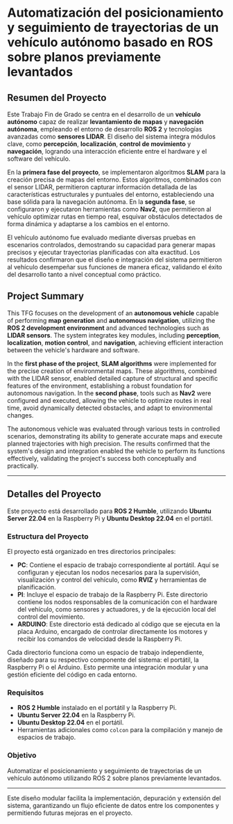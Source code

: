 # Automatización del posicionamiento y seguimiento de trayectorias de un vehículo autónomo basado en ROS sobre planos previamente levantados

## Resumen del Proyecto

Este Trabajo Fin de Grado se centra en el desarrollo de un **vehículo autónomo** capaz de realizar **levantamiento de mapas** y **navegación autónoma**, empleando el entorno de desarrollo **ROS 2** y tecnologías avanzadas como **sensores LIDAR**. El diseño del sistema integra módulos clave, como **percepción**, **localización**, **control de movimiento** y **navegación**, logrando una interacción eficiente entre el hardware y el software del vehículo.

En la **primera fase del proyecto**, se implementaron algoritmos **SLAM** para la creación precisa de mapas del entorno. Estos algoritmos, combinados con el sensor LIDAR, permitieron capturar información detallada de las características estructurales y puntuales del entorno, estableciendo una base sólida para la navegación autónoma. En la **segunda fase**, se configuraron y ejecutaron herramientas como **Nav2**, que permitieron al vehículo optimizar rutas en tiempo real, esquivar obstáculos detectados de forma dinámica y adaptarse a los cambios en el entorno.

El vehículo autónomo fue evaluado mediante diversas pruebas en escenarios controlados, demostrando su capacidad para generar mapas precisos y ejecutar trayectorias planificadas con alta exactitud. Los resultados confirmaron que el diseño e integración del sistema permitieron al vehículo desempeñar sus funciones de manera eficaz, validando el éxito del desarrollo tanto a nivel conceptual como práctico.

## Project Summary

This TFG focuses on the development of an **autonomous vehicle** capable of performing **map generation** and **autonomous navigation**, utilizing the **ROS 2 development environment** and advanced technologies such as **LIDAR sensors**. The system integrates key modules, including **perception**, **localization**, **motion control**, and **navigation**, achieving efficient interaction between the vehicle's hardware and software.

In the **first phase of the project**, **SLAM algorithms** were implemented for the precise creation of environmental maps. These algorithms, combined with the LIDAR sensor, enabled detailed capture of structural and specific features of the environment, establishing a robust foundation for autonomous navigation. In the **second phase**, tools such as **Nav2** were configured and executed, allowing the vehicle to optimize routes in real time, avoid dynamically detected obstacles, and adapt to environmental changes.

The autonomous vehicle was evaluated through various tests in controlled scenarios, demonstrating its ability to generate accurate maps and execute planned trajectories with high precision. The results confirmed that the system's design and integration enabled the vehicle to perform its functions effectively, validating the project's success both conceptually and practically.

---

## Detalles del Proyecto

Este proyecto está desarrollado para **ROS 2 Humble**, utilizando **Ubuntu Server 22.04** en la Raspberry Pi y **Ubuntu Desktop 22.04** en el portátil.

### Estructura del Proyecto

El proyecto está organizado en tres directorios principales:

- **PC**: Contiene el espacio de trabajo correspondiente al portátil. Aquí se configuran y ejecutan los nodos necesarios para la supervisión, visualización y control del vehículo, como **RVIZ** y herramientas de planificación.
- **PI**: Incluye el espacio de trabajo de la Raspberry Pi. Este directorio contiene los nodos responsables de la comunicación con el hardware del vehículo, como sensores y actuadores, y de la ejecución local del control del movimiento.
- **ARDUINO**: Este directorio está dedicado al código que se ejecuta en la placa Arduino, encargado de controlar directamente los motores y recibir los comandos de velocidad desde la Raspberry Pi.

Cada directorio funciona como un espacio de trabajo independiente, diseñado para su respectivo componente del sistema: el portátil, la Raspberry Pi o el Arduino. Esto permite una integración modular y una gestión eficiente del código en cada entorno.

### Requisitos

- **ROS 2 Humble** instalado en el portátil y la Raspberry Pi.
- **Ubuntu Server 22.04** en la Raspberry Pi.
- **Ubuntu Desktop 22.04** en el portátil.
- Herramientas adicionales como `colcon` para la compilación y manejo de espacios de trabajo.

### Objetivo

Automatizar el posicionamiento y seguimiento de trayectorias de un vehículo autónomo utilizando ROS 2 sobre planos previamente levantados.

---

Este diseño modular facilita la implementación, depuración y extensión del sistema, garantizando un flujo eficiente de datos entre los componentes y permitiendo futuras mejoras en el proyecto.
